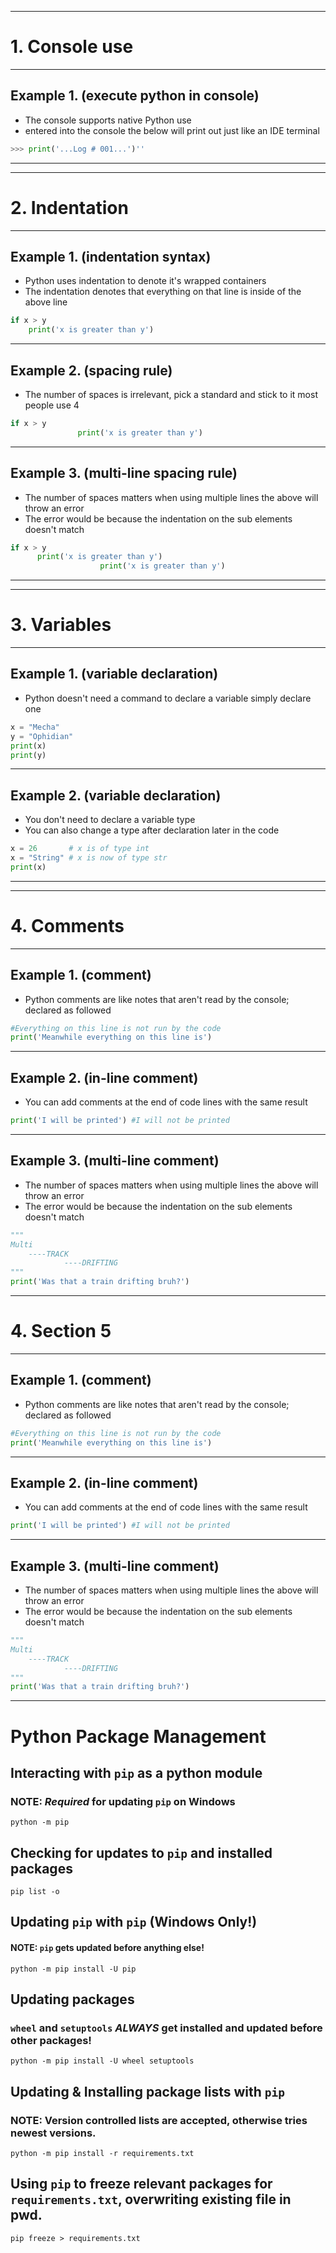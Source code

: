 ___
# 1. Console use
___
## Example 1. (execute python in console)

* The console supports native Python use
* entered into the console the below will print out just like an IDE terminal

```python
>>> print('...Log # 001...')''
```

___



___
# 2. Indentation
___
## Example 1. (indentation syntax)

* Python uses indentation to denote it's wrapped containers
* The indentation denotes that everything on that line is inside of the above line

```python
if x > y
	print('x is greater than y') 
```
___

## Example 2. (spacing rule)

* The number of spaces is irrelevant, pick a standard and stick to it most people use 4

```python
if x > y
	           print('x is greater than y') 
```
___

## Example 3. (multi-line spacing rule)

* The number of spaces matters when using multiple lines the above will throw an error
* The error would be because the indentation on the sub elements doesn't match

```python
if x > y
      print('x is greater than y') 
	                print('x is greater than y')
```
___



___
# 3. Variables
___
## Example 1. (variable declaration)

* Python doesn't need a command to declare a variable simply declare one

```python
x = "Mecha"  
y = "Ophidian"  
print(x)  
print(y)
```
___

## Example 2. (variable declaration)

* You don't need to declare a variable type
* You can also change a type after declaration later in the code

```python
x = 26       # x is of type int  
x = "String" # x is now of type str  
print(x)
```
___



___
# 4. Comments
___
## Example 1. (comment)

* Python comments are like notes that aren't read by the console; declared as followed

```python
#Everything on this line is not run by the code
print('Meanwhile everything on this line is')
```
___

## Example 2. (in-line comment)

* You can add comments at the end of code lines with the same result

```python
print('I will be printed') #I will not be printed
```
___

## Example 3. (multi-line comment)

* The number of spaces matters when using multiple lines the above will throw an error
* The error would be because the indentation on the sub elements doesn't match

```python
"""
Multi
	----TRACK
			----DRIFTING
"""
print('Was that a train drifting bruh?')
```
___



# 4. Section 5
___
## Example 1. (comment)

* Python comments are like notes that aren't read by the console; declared as followed

```python
#Everything on this line is not run by the code
print('Meanwhile everything on this line is')
```
___

## Example 2. (in-line comment)

* You can add comments at the end of code lines with the same result

```python
print('I will be printed') #I will not be printed
```
___

## Example 3. (multi-line comment)

* The number of spaces matters when using multiple lines the above will throw an error
* The error would be because the indentation on the sub elements doesn't match

```python
"""
Multi
	----TRACK
			----DRIFTING
"""
print('Was that a train drifting bruh?')
```
___

















































# Python Package Management

## Interacting with `pip` as a **python module**

### NOTE: **_Required_** for updating `pip` on Windows

`python -m pip`

## Checking for updates to `pip` and installed packages
`pip list -o`

## Updating `pip` with `pip` (Windows Only!)

#### NOTE: `pip` gets updated before anything else!

`python -m pip install -U pip`

## Updating packages

### `wheel` and `setuptools` ***ALWAYS*** get installed and updated before other packages!

`python -m pip install -U wheel setuptools`

## Updating & Installing package lists with `pip`

### NOTE: Version controlled lists are accepted, otherwise tries newest versions. 

`python -m pip install -r requirements.txt`

## Using `pip` to freeze relevant packages for `requirements.txt`, overwriting existing file in pwd.

`pip freeze > requirements.txt`